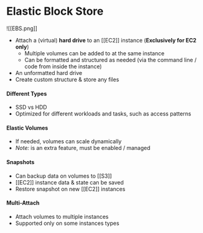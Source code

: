 # Elastic Block Store
![[EBS.png]]
- Attach a (virtual) **hard drive** to an [[EC2]] instance (**Exclusively for EC2 only**)
	- Multiple volumes can be added to at the same instance
	- Can be formatted and structured as needed (via the command line / code from inside the instance)
- An unformatted hard drive
- Create custom structure & store any files

#### Different Types
- SSD vs HDD
- Optimized for different workloads and tasks, such as access patterns

#### Elastic Volumes
- If needed, volumes can scale dynamically
- *Note:* is an extra feature, must be enabled / managed

#### Snapshots
- Can backup data on volumes to [[S3]]
- [[EC2]] instance data & state can be saved
- Restore snapshot on new [[EC2]] instances

#### Multi-Attach
- Attach volumes to multiple instances
- Supported only on some instances types